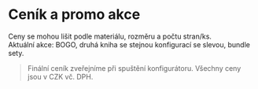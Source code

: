 # Ceník a promo akce

Ceny se mohou lišit podle materiálu, rozměru a počtu stran/ks.  
Aktuální akce: BOGO, druhá kniha se stejnou konfigurací se slevou, bundle sety.

> Finální ceník zveřejníme při spuštění konfigurátoru. Všechny ceny jsou v CZK vč. DPH.
